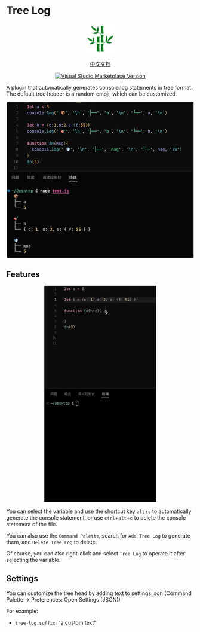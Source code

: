 # Tree Log

<center>

<img src="res/icon.svg" width=80>

[中文文档](/README-zh.md)

</center>

<center>

<a href="https://marketplace.visualstudio.com/items?itemName=daodaolea.tree-log" target="__blank"><img src="https://img.shields.io/visual-studio-marketplace/v/daodaolea.tree-log.svg?color=eee&amp;label=VS%20Code%20Marketplace&logo=visual-studio-code" alt="Visual Studio Marketplace Version" /></a>

</center>



A plugin that automatically generates console.log statements in tree format. The default tree header is a random emoji, which can be customized.

<center>

![shot](res/shot.png)

</center>

## Features

<center>

![shot](res/shot.gif)

</center>

You can select the variable and use the shortcut key `alt`+`c` to automatically generate the console statement, or use `ctrl`+`alt`+`c` to delete the console statement of the file.

You can also use the `Command Palette`, search for `Add Tree Log` to generate them, and `Delete Tree Log` to delete.

Of course, you can also right-click and select `Tree Log` to operate it after selecting the variable.



## Settings

You can customize the tree head by adding text to settings.json (Command Palette -> Preferences: Open Settings (JSON))

For example:

* `tree-log.suffix`: "a custom text"

